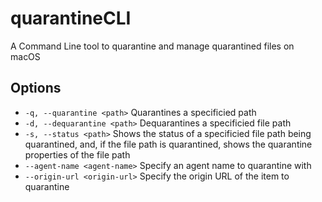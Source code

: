 # quarantineCLI

A Command Line tool to quarantine and manage quarantined files on macOS

## Options
- `-q, --quarantine <path>` Quarantines a specificied path
- `-d, --dequarantine <path>` Dequarantines a specificied file path
- `-s, --status <path>` Shows the status of a specificied file path being quarantined, and, if the file path is quarantined, shows the quarantine properties of the file path
- `--agent-name <agent-name>` Specify an agent name to quarantine with
- `--origin-url <origin-url>` Specify the origin URL of the item to quarantine
